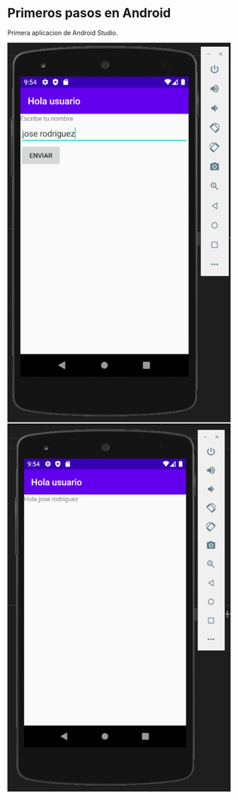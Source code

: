 # Primeros pasos en Android

Primera aplicacion de Android Studio.

![Screenshot](captura1.png)
![Screenshot](captura2.png)

